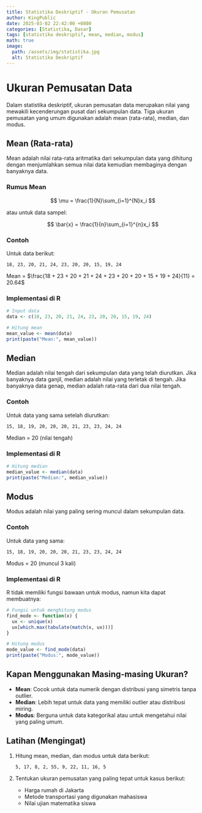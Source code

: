 ```yaml
---
title: Statistika Deskriptif - Ukuran Pemusatan
author: KingPublic
date: 2025-03-02 22:42:00 +0800
categories: [Statistika, Dasar]
tags: [statistika deskriptif, mean, median, modus]
math: true
image:
  path: /assets/img/statistika.jpg
  alt: Statistika Deskriptif
---
```


# Ukuran Pemusatan Data

Dalam statistika deskriptif, ukuran pemusatan data merupakan nilai yang mewakili kecenderungan pusat dari sekumpulan data. Tiga ukuran pemusatan yang umum digunakan adalah mean (rata-rata), median, dan modus.

## Mean (Rata-rata)

Mean adalah nilai rata-rata aritmatika dari sekumpulan data yang dihitung dengan menjumlahkan semua nilai data kemudian membaginya dengan banyaknya data.

### Rumus Mean

$$ \mu = \frac{1}{N}\sum_{i=1}^{N}x_i $$

atau untuk data sampel:

$$ \bar{x} = \frac{1}{n}\sum_{i=1}^{n}x_i $$

### Contoh

Untuk data berikut:
```
18, 23, 20, 21, 24, 23, 20, 20, 15, 19, 24
```

Mean = $\frac{18 + 23 + 20 + 21 + 24 + 23 + 20 + 20 + 15 + 19 + 24}{11} = 20.64$

### Implementasi di R

```r
# Input data
data <- c(18, 23, 20, 21, 24, 23, 20, 20, 15, 19, 24)

# Hitung mean
mean_value <- mean(data)
print(paste("Mean:", mean_value))
```

## Median

Median adalah nilai tengah dari sekumpulan data yang telah diurutkan. Jika banyaknya data ganjil, median adalah nilai yang terletak di tengah. Jika banyaknya data genap, median adalah rata-rata dari dua nilai tengah.

### Contoh

Untuk data yang sama setelah diurutkan:
```
15, 18, 19, 20, 20, 20, 21, 23, 23, 24, 24
```

Median = 20 (nilai tengah)

### Implementasi di R

```r
# Hitung median
median_value <- median(data)
print(paste("Median:", median_value))
```

## Modus

Modus adalah nilai yang paling sering muncul dalam sekumpulan data.

### Contoh

Untuk data yang sama:
```
15, 18, 19, 20, 20, 20, 21, 23, 23, 24, 24
```

Modus = 20 (muncul 3 kali)

### Implementasi di R

R tidak memiliki fungsi bawaan untuk modus, namun kita dapat membuatnya:

```r
# Fungsi untuk menghitung modus
find_mode <- function(x) {
  ux <- unique(x)
  ux[which.max(tabulate(match(x, ux)))]
}

# Hitung modus
mode_value <- find_mode(data)
print(paste("Modus:", mode_value))
```

## Kapan Menggunakan Masing-masing Ukuran?

- **Mean**: Cocok untuk data numerik dengan distribusi yang simetris tanpa outlier.
- **Median**: Lebih tepat untuk data yang memiliki outlier atau distribusi miring.
- **Modus**: Berguna untuk data kategorikal atau untuk mengetahui nilai yang paling umum.

## Latihan (Mengingat)

1. Hitung mean, median, dan modus untuk data berikut:
   ```
   5, 17, 8, 2, 55, 9, 22, 11, 16, 5
   ```

2. Tentukan ukuran pemusatan yang paling tepat untuk kasus berikut:
   - Harga rumah di Jakarta
   - Metode transportasi yang digunakan mahasiswa
   - Nilai ujian matematika siswa